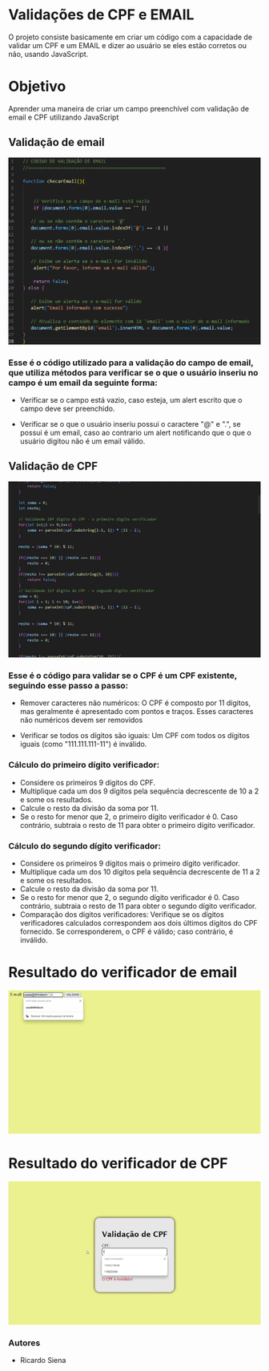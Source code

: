 # **Validações de CPF e EMAIL**

O projeto consiste basicamente em criar um código com a capacidade de validar um CPF e um EMAIL e dizer ao usuário se eles estão corretos ou não, usando JavaScript.

# Objetivo

 Aprender uma maneira de criar um campo preenchível com validação de email e CPF utilizando JavaScript
## Validação de email

![codigojsemail](img/Captura%20de%20tela%202024-07-25%20101753.png)

### **Esse é o código utilizado para a validação do campo de email, que utiliza métodos para verificar se o que o usuário inseriu no campo é um email da seguinte forma:**

* Verificar se o campo está vazio, caso esteja, um alert escrito que o campo deve ser preenchido.

* Verificar se o que o usuário inseriu possui o caractere "@" e ".", se possui é um email, caso ao contrario um alert notificando que o que o usuário digitou não é um email válido.

## Validação de CPF

![Alt text](gifs/cpf.gif)

### **Esse é o código para validar se o CPF é um CPF existente, seguindo esse passo a passo:**


* Remover caracteres não numéricos: O CPF é composto por 11 dígitos, mas geralmente é apresentado com pontos e traços. Esses caracteres não numéricos devem ser removidos


* Verificar se todos os dígitos são iguais: Um CPF com todos os dígitos iguais (como "111.111.111-11") é inválido.

### Cálculo do primeiro dígito verificador:

* Considere os primeiros 9 dígitos do CPF.
* Multiplique cada um dos 9 dígitos pela sequência decrescente de 10 a 2 e some os resultados.
* Calcule o resto da divisão da soma por 11.
* Se o resto for menor que 2, o primeiro dígito verificador é 0. Caso contrário, subtraia o resto de 11 para obter o primeiro dígito verificador.

### Cálculo do segundo dígito verificador:

* Considere os primeiros 9 dígitos mais o primeiro dígito verificador.
* Multiplique cada um dos 10 dígitos pela sequência decrescente de 11 a 2 e some os resultados.
* Calcule o resto da divisão da soma por 11.
* Se o resto for menor que 2, o segundo dígito verificador é 0. Caso contrário, subtraia o resto de 11 para obter o segundo dígito verificador.
* Comparação dos dígitos verificadores: Verifique se os dígitos verificadores calculados correspondem aos dois últimos dígitos do CPF fornecido. Se corresponderem, o CPF é válido; caso contrário, é inválido.


# **Resultado do verificador de email**

![Alt text](gifs/20240726-1420-17.8713855.gif)

# **Resultado do verificador de CPF**

![Alt text](<gifs/Gravação de Tela 2024-07-26 113037.gif>)

### Autores

* Ricardo Siena